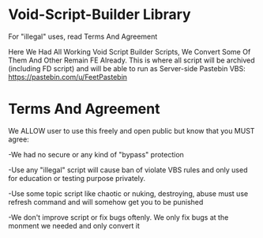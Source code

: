 # Void-Script-Builder Library
For "illegal" uses, read Terms And Agreement

Here We Had All Working Void Script Builder Scripts, We Convert Some Of Them And Other Remain FE Already. This is where all script will be archived (including FD script) and will be able to run as Server-side
Pastebin VBS: https://pastebin.com/u/FeetPastebin
# Terms And Agreement
We ALLOW user to use this freely and open public but know that you MUST agree:

-We had no secure or any kind of "bypass" protection

-Use any "illegal" script will cause ban of violate VBS rules and only used for education or testing purpose privately.

-Use some topic script like chaotic or nuking, destroying, abuse must use refresh command and will somehow get you to be punished

-We don't improve script or fix bugs oftenly. We only fix bugs at the monment we needed and only convert it
